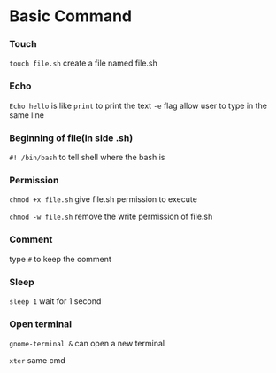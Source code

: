 # Basic Command 

### Touch

`touch file.sh` create a file named file.sh

### Echo

`Echo hello` is like `print` to print the text
`-e` flag allow user to type in the same line

### Beginning of file(in side .sh)

`#! /bin/bash` to tell shell where the bash is

### Permission

`chmod +x file.sh` give file.sh permission to execute

`chmod -w file.sh` remove the write permission of file.sh

### Comment

type `#` to keep the comment

### Sleep

`sleep 1` wait for 1 second

### Open terminal

`gnome-terminal &` can open a new terminal

`xter` same cmd
